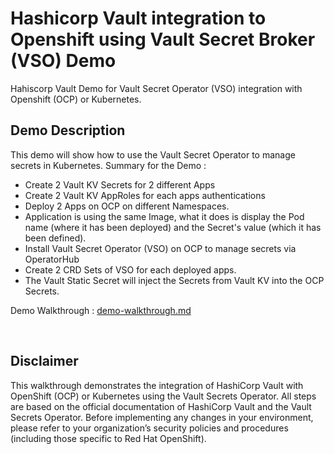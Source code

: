 # Hashicorp Vault integration to Openshift using Vault Secret Broker (VSO) Demo
Hahiscorp Vault Demo for Vault Secret Operator (VSO) integration with Openshift (OCP) or Kubernetes.

## Demo Description
This demo will show how to use the Vault Secret Operator to manage secrets in Kubernetes.
Summary for the Demo :
- Create 2 Vault KV Secrets for 2 different Apps
- Create 2 Vault KV AppRoles for each apps authentications
- Deploy 2 Apps on OCP on different Namespaces.
- Application is using the same Image, what it does is display the Pod name (where it has been deployed) and the Secret's value (which it has been defined).
- Install Vault Secret Operator (VSO) on OCP to manage secrets via OperatorHub
- Create 2 CRD Sets of VSO for each deployed apps.
- The Vault Static Secret will inject the Secrets from Vault KV into the OCP Secrets.


Demo Walkthrough : [demo-walkthrough.md](demo-walkthrough.md)


<br>

## Disclaimer
This walkthrough demonstrates the integration of HashiCorp Vault with OpenShift (OCP) or Kubernetes using the Vault Secrets Operator. All steps are based on the official documentation of HashiCorp Vault and the Vault Secrets Operator. Before implementing any changes in your environment, please refer to your organization’s security policies and procedures (including those specific to Red Hat OpenShift).
